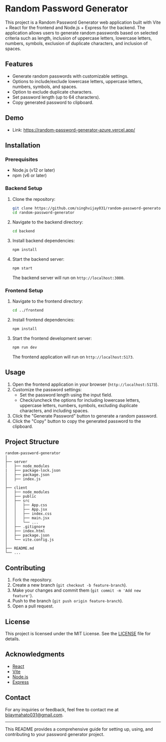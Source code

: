 

# Random Password Generator

This project is a Random Password Generator web application built with Vite + React for the frontend and Node.js + Express for the backend. The application allows users to generate random passwords based on selected criteria such as length, inclusion of uppercase letters, lowercase letters, numbers, symbols, exclusion of duplicate characters, and inclusion of spaces.

## Features

- Generate random passwords with customizable settings.
- Options to include/exclude lowercase letters, uppercase letters, numbers, symbols, and spaces.
- Option to exclude duplicate characters.
- Set password length (up to 64 characters).
- Copy generated password to clipboard.

## Demo
- Link: https://random-password-generator-azure.vercel.app/
## Installation

### Prerequisites

- Node.js (v12 or later)
- npm (v6 or later)

### Backend Setup

1. Clone the repository:
   ```sh
   git clone https://github.com/singhvijay031/random-password-generator.git
   cd random-password-generator
   ```

2. Navigate to the backend directory:
   ```sh
   cd backend
   ```

3. Install backend dependencies:
   ```sh
   npm install
   ```

4. Start the backend server:
   ```sh
   npm start
   ```
   The backend server will run on `http://localhost:3000`.

### Frontend Setup

1. Navigate to the frontend directory:
   ```sh
   cd ../frontend
   ```

2. Install frontend dependencies:
   ```sh
   npm install
   ```

3. Start the frontend development server:
   ```sh
   npm run dev
   ```
   The frontend application will run on `http://localhost:5173`.

## Usage

1. Open the frontend application in your browser (`http://localhost:5173`).
2. Customize the password settings:
   - Set the password length using the input field.
   - Check/uncheck the options for including lowercase letters, uppercase letters, numbers, symbols, excluding duplicate characters, and including spaces.
3. Click the "Generate Password" button to generate a random password.
4. Click the "Copy" button to copy the generated password to the clipboard.

## Project Structure

```
random-password-generator
│
├── server
│   ├── node_modules
|   ├── package-lock.json
│   ├── package.json
│   ├── index.js
│
├── client
│   ├── node_modules
│   ├── public
│   ├── src
│   │   ├── App.css
│   │   ├── App.jsx
│   │   ├── index.css
│   │   ├── main.jsx
│   │   └── ...
│   ├── .gitignore
│   ├── index.html
│   ├── package.json
│   └── vite.config.js
│
├── README.md
└── ...
```

## Contributing

1. Fork the repository.
2. Create a new branch (`git checkout -b feature-branch`).
3. Make your changes and commit them (`git commit -m 'Add new feature'`).
4. Push to the branch (`git push origin feature-branch`).
5. Open a pull request.

## License

This project is licensed under the MIT License. See the [LICENSE](LICENSE) file for details.

## Acknowledgments

- [React](https://reactjs.org/)
- [Vite](https://vitejs.dev/)
- [Node.js](https://nodejs.org/)
- [Express](https://expressjs.com/)

## Contact

For any inquiries or feedback, feel free to contact me at [bijaymahato031@gmail.com](mailto:bijaymahato031@gmail.com).

---

This README provides a comprehensive guide for setting up, using, and contributing to your password generator project.

